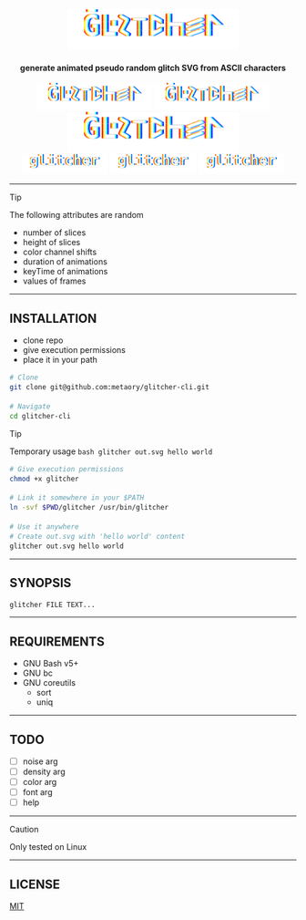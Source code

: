 <div align="center">
  <img src=".github/logo.svg" width="60%"/>
  <h4>generate animated pseudo random glitch SVG from ASCII characters</h4>
</div>
<div align="center">
  <img src=".github/log1.svg" width="40%" />
  <img src=".github/log2.svg" width="40%" />
</div>
<div align="center">
  <img src=".github/log3.svg" width="60%" />
</div>
<div align="center">
  <img src=".github/dem1.svg" width="30%" />
  <img src=".github/dem2.svg" width="30%" />
  <img src=".github/dem3.svg" width="30%" />
</div>

---

> [!TIP]
> The following attributes are random
>
> - number of slices
> - height of slices
> - color channel shifts
> - duration of animations
> - keyTime of animations
> - values of frames

---

INSTALLATION
------------

- clone repo
- give execution permissions
- place it in your path

```sh
# Clone
git clone git@github.com:metaory/glitcher-cli.git

# Navigate
cd glitcher-cli
```

> [!TIP]
> Temporary usage
> `bash glitcher out.svg hello world`

```sh
# Give execution permissions
chmod +x glitcher

# Link it somewhere in your $PATH
ln -svf $PWD/glitcher /usr/bin/glitcher

# Use it anywhere
# Create out.svg with 'hello world' content
glitcher out.svg hello world
```

---

SYNOPSIS
--------

	glitcher FILE TEXT...

---

REQUIREMENTS
------------

- GNU Bash v5+
- GNU bc
- GNU coreutils
  - sort
  - uniq

---

TODO
----

- [ ] noise arg
- [ ] density arg
- [ ] color arg
- [ ] font arg
- [ ] help

---

> [!CAUTION]
> Only tested on Linux


---

LICENSE
-------

[MIT](LICENSE)
